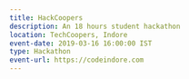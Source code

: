 ```yaml
---
title: HackCoopers
description: An 18 hours student hackathon
location: TechCoopers, Indore
event-date: 2019-03-16 16:00:00 IST
type: Hackathon
event-url: https://codeindore.com
---
```

